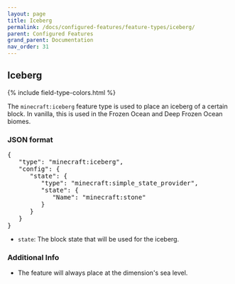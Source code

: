 ```yaml
---
layout: page
title: Iceberg
permalink: /docs/configured-features/feature-types/iceberg/
parent: Configured Features
grand_parent: Documentation
nav_order: 31
---
```


## Iceberg

<head>
    {% include field-type-colors.html %}
</head>

The `minecraft:iceberg` feature type is used to place an iceberg of a certain block. In vanilla, this is used in the Frozen Ocean and Deep Frozen Ocean biomes.

### JSON format

<pre>
{
   "type": "minecraft:iceberg",
   "config": {
      "state": {
         "type": "minecraft:simple_state_provider",
         "state": {
            "Name": "minecraft:stone"
         }
      }
   }
}
</pre>

* `state`: The block state that will be used for the iceberg.

### Additional Info

* The feature will always place at the dimension's sea level.